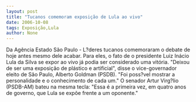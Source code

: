 ```yaml
---
layout: post
title: "Tucanos comemoram exposição de Lula ao vivo"
date: 2006-10-08
tags: Exposição,Lula
author: None
---
```

Da Agência Estado
São Paulo - L?deres tucanos comemoraram o debate de hoje antes mesmo dele acabar. Para eles, o fato de o presidente Luiz Inácio Lula da Silva se expor ao vivo já podia ser considerado uma vitória. \"Deixou de ser uma exposição de plástico e artificial\", disse o vice-governador eleito de São Paulo, Alberto Goldman (PSDB). \"Foi poss?vel mostrar a personalidade e o conhecimento de cada um.\" O senador Artur Virg?lio (PSDB-AM) bateu na mesma tecla: \"Essa é a primeira vez, em quatro anos de governo, que Lula se expõe frente a um oponente.\" 
